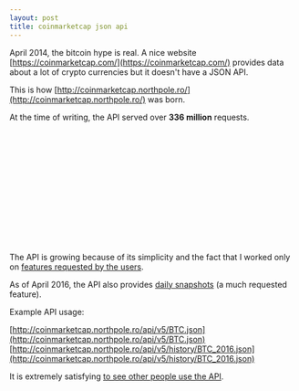 ```yaml
---
layout: post
title: coinmarketcap json api
---
```


April 2014, the bitcoin hype is real. A nice website [https://coinmarketcap.com/](https://coinmarketcap.com/)
provides data about a lot of crypto currencies but it doesn't have a JSON API.

This is how [http://coinmarketcap.northpole.ro/](http://coinmarketcap.northpole.ro/) was born.

At the time of writing, the API served over **336 million** requests.

<div id="chartContainer" style="height: 200px; width: 100%; margin: 0px auto;"></div>

The API is growing because of its simplicity and the fact that I worked only
on [features requested by the users](https://www.reddit.com/r/coinmarketcapjson/).

As of April 2016, the API also provides [daily snapshots](http://coinmarketcap.northpole.ro/api/v5/history/) (a much requested feature).

Example API usage:

[http://coinmarketcap.northpole.ro/api/v5/BTC.json](http://coinmarketcap.northpole.ro/api/v5/BTC.json)
[http://coinmarketcap.northpole.ro/api/v5/history/BTC_2016.json](http://coinmarketcap.northpole.ro/api/v5/history/BTC_2016.json)

It is extremely satisfying [to see other people use the API](https://github.com/search?q=coinmarketcap.northpole.ro&type=Code&utf8=%E2%9C%93).

<script type="text/javascript" charset="utf-8">
  var GRAPH = [{ "x": 1396299600,"y": 3245515},{ "x": 1398891600,"y": 6185346},{ "x": 1401570000,"y": 12274216},{ "x": 1404162000,"y": 6160358},{ "x": 1406840400,"y": 2831308},{ "x": 1409518800,"y": 4267506},{ "x": 1412110800,"y": 3795583},{ "x": 1414792800,"y": 4623107},{ "x": 1417384800,"y": 3495375},{ "x": 1420063200,"y": 15310181},{ "x": 1422741600,"y": 14035313},{ "x": 1425160800,"y": 32372996},{ "x": 1427835600,"y": 27115318},{ "x": 1430427600,"y": 19192559},{ "x": 1433106000,"y": 15534402},{ "x": 1435698000,"y": 15757127},{ "x": 1438376400,"y": 26497918},{ "x": 1441054800,"y": 24020274},{ "x": 1443646800,"y": 19215801},{ "x": 1446328800,"y": 21260041},{ "x": 1448920800,"y": 11599628},{ "x": 1451599200,"y": 20000116},{ "x": 1454277600,"y": 14229074},{ "x": 1456783200,"y": 13634831}];
</script>
<script src="https://cdnjs.cloudflare.com/ajax/libs/canvasjs/1.7.0/canvasjs.min.js" type="text/javascript" charset="utf-8"></script>
<script type="text/javascript">
  window.onload = function () {
    var dataPoints = []
    for (var i = 0; i < GRAPH.length; i++) {
      dataPoints.push({
        x: new Date(GRAPH[i]['x'] * 1000),
        y: GRAPH[i]['y']
      });
    }
    var chart = new CanvasJS.Chart("chartContainer",
    {
      theme: "theme2",
      title:{
        text: "api calls - per month"
      },
      axisX: {
      },
      axisY:{
        includeZero: false
      },
      data: [
      {
        type: "line",
        lineThickness: 3,
        dataPoints: dataPoints
      }
      ]
    });
    chart.render();
  }
</script>
